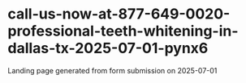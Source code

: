 # call-us-now-at-877-649-0020-professional-teeth-whitening-in-dallas-tx-2025-07-01-pynx6
Landing page generated from form submission on 2025-07-01
